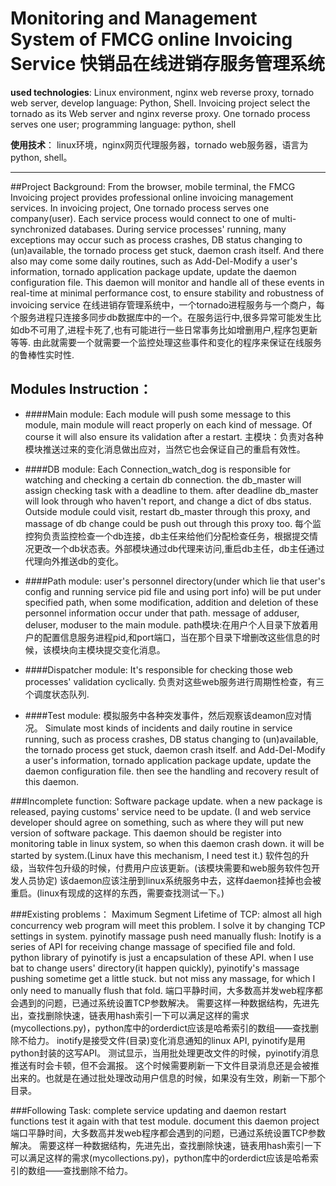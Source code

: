 **Monitoring and Management System of FMCG online Invoicing Service**
**快销品在线进销存服务管理系统**
====
**used technologies**:  Linux environment, nginx web reverse proxy, tornado web server, develop language: Python, Shell. 
Invoicing project select the tornado as its Web server and nginx reverse proxy. One tornado process serves one user; programming language: python, shell

**使用技术**：     linux环境，nginx网页代理服务器，tornado web服务器，语言为python, shell。
****

##Project Background:
    From the browser, mobile terminal, the FMCG Invoicing project provides professional online invoicing management services.
    In invoicing project, One tornado process serves one company(user). Each service process would connect to one of multi-synchronized databases. During service processes' running, many exceptions may occur such as process crashes, DB status changing to (un)available, the tornado process get stuck, daemon crash itself. 
    And there also may come some daily routines, such as Add-Del-Modify a user's information, tornado application package update, update the daemon configuration file. 
    This daemon will monitor and handle all of these events in real-time at minimal performance cost, to ensure stability and robustness of invoicing service
    在线进销存管理系统中，一个tornado进程服务与一个商户，每个服务进程只连接多同步db数据库中的一个。在服务运行中,很多异常可能发生比如db不可用了,进程卡死了,也有可能进行一些日常事务比如增删用户,程序包更新等等. 由此就需要一个就需要一个监控处理这些事件和变化的程序来保证在线服务的鲁棒性实时性.
    

##  Modules Instruction：
- ####Main module:
        Each module will push some message to this module, main module will react properly on each kind of message. Of course it will also ensure its validation after a restart.
        主模块：负责对各种模块推送过来的变化消息做出应对，当然它也会保证自己的重启有效性。
- ####DB module:
        Each Connection_watch_dog is responsible for watching and checking a certain db connection. the db_master will assign checking task with a deadline to them. after deadline db_master will look through who haven't report, and change a dict of dbs status. Outside module could visit, restart db_master through this proxy, and massage of db change could be push out through this proxy too.
        每个监控狗负责监控检查一个db连接，db主任来给他们分配检查任务，根据提交情况更改一个db状态表。外部模块通过db代理来访问,重启db主任，db主任通过代理向外推送db的变化。
- ####Path module:
        user's personnel directory(under which lie that user's config and running service pid file and using port info) will be put under specified path, when some modification, addition and deletion of these personnel information occur under that path. message of adduser, deluser, moduser to the main module.
        path模块:在用户个人目录下放着用户的配置信息服务进程pid,和port端口，当在那个目录下增删改这些信息的时候，该模块向主模块提交变化消息。
- ####Dispatcher module:
        It's responsible for checking those web processes' validation cyclically.
        负责对这些web服务进行周期性检查，有三个调度状态队列.

- ####Test module:
        模拟服务中各种突发事件，然后观察该deamon应对情况。
        Simulate most kinds of incidents and daily routine in service running, such as
            process crashes, DB status changing to (un)available, the tornado process get stuck, daemon crash itself.
        and  Add-Del-Modify a user's information, tornado application package update, update the daemon configuration file.
        then see the handling and recovery result of this daemon.


###Incomplete function:
      Software package update. when a new package is released, paying customs' service need to be update. (I and web service developer should agree on something, such as where they will put new version of software package.
      This daemon should be register into monitoring table in linux system, so when this daemon crash down. it will be started by system.(Linux have this mechanism, I need test it.)
    软件包的升级，当软件包升级的时候，付费用户应该更新。(该模块需要和web服务软件包开发人员协定)
    该daemon应该注册到linux系统服务中去，这样daemon挂掉也会被重启。(linux有现成的这样的东西，需要查找测试一下。)

###Existing problems：
     Maximum Segment Lifetime of TCP:               almost all high concurrency web program will meet this problem. I solve it by changing TCP settings in system.
     pyinotify massage push need manually flush: Inotify is a series of API for receiving change massage of specified file and fold. python library of pyinotify is just a  encapsulation of these API. when I use bat to change users' directory(it happen quickly), pyinotify's massage pushing sometime get a little stuck. but not miss any massage, for which I only need to manually flush that fold. 
    端口平静时间，大多数高并发web程序都会遇到的问题，已通过系统设置TCP参数解决。
    需要这样一种数据结构，先进先出，查找删除快速，链表用hash索引一下可以满足这样的需求(mycollections.py)，python库中的orderdict应该是哈希索引的数组——查找删除不给力。
    inotify是接受文件(目录)变化消息通知的linux API, pyinotify是用python封装的这写API。
    测试显示，当用批处理更改文件的时候，pyinotify消息推送有时会卡顿，但不会漏报。 
    这个时候需要刷新一下文件目录消息还是会被推出来的。也就是在通过批处理改动用户信息的时候，如果没有生效，刷新一下那个目录。

###Following Task:
     complete service updating and daemon restart functions
     test it again with that test module.
     document this daemon project
    端口平静时间，大多数高并发web程序都会遇到的问题，已通过系统设置TCP参数解决。
    需要这样一种数据结构，先进先出，查找删除快速，链表用hash索引一下可以满足这样的需求(mycollections.py)，python库中的orderdict应该是哈希索引的数组——查找删除不给力。
